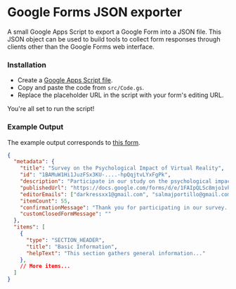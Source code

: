 # Google Forms JSON exporter

A small Google Apps Script to export a Google Form into a JSON file. This JSON object can be used to build tools to collect form responses through clients other than the Google Forms web interface.

### Installation

* Create a [Google Apps Script file](https://developers.google.com/apps-script/).
* Copy and paste the code from `src/Code.gs`.
* Replace the placeholder URL in the script with your form's editing URL.

You're all set to run the script!

### Example Output

The example output corresponds to [this form](https://docs.google.com/forms/d/e/1FAIpQLSc8mjo1vh9BrpLPVevXtb1G7WEXUiHnMIiSAENJyJKMB9ZsTA/viewform).

```json
{
  "metadata": {
    "title": "Survey on the Psychological Impact of Virtual Reality",
    "id": "1BAMuW1Hi1JuzFSx3KU-....-hpQqjtvLYxFgPk",
    "description": "Participate in our study on the psychological impact of virtual reality on young adults...",
    "publishedUrl": "https://docs.google.com/forms/d/e/1FAIpQLSc8mjo1vh9BrpLPVevXtb1G7WEXUiHnMIiSAENJyJKMB9ZsTA/viewform",
    "editorEmails": ["darkressxx1@gmail.com", "salmajportillo@gmail.com"],
    "itemCount": 55,
    "confirmationMessage": "Thank you for participating in our survey...",
    "customClosedFormMessage": ""
  },
  "items": [
    {
      "type": "SECTION_HEADER",
      "title": "Basic Information",
      "helpText": "This section gathers general information..."
    },
    // More items...
  ]
}
